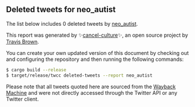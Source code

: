 ## Deleted tweets for neo_autist

The list below includes 0 deleted tweets by
[neo_autist](https://twitter.com/neo_autist).



This report was generated by ✨[cancel-culture](https://github.com/travisbrown/cancel-culture)✨,
an open source project by [Travis Brown](https://twitter.com/travisbrown).

You can create your own updated version of this document by checking out and configuring the
repository and then running the following commands:

```bash
$ cargo build --release
$ target/release/twcc deleted-tweets --report neo_autist
```

Please note that all tweets quoted here are sourced from the
[Wayback Machine](https://web.archive.org) and were not directly accessed through the Twitter API or
any Twitter client.

